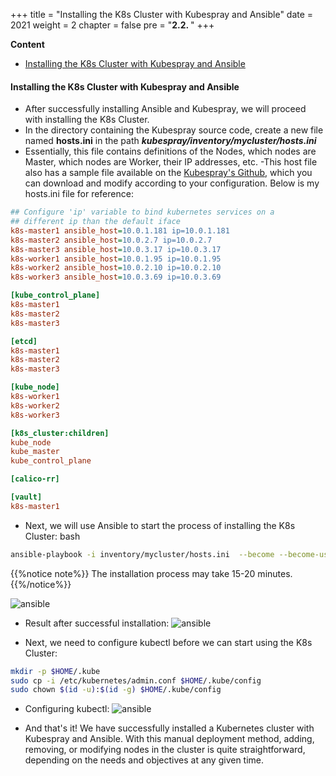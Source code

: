 +++
title = "Installing the K8s Cluster with Kubespray and Ansible"
date = 2021
weight = 2
chapter = false
pre = "<b>2.2. </b>"
+++

**Content**
- [Installing the K8s Cluster with Kubespray and Ansible](#installing-the-k8s-cluster-with-kubespray-and-ansible)


#### Installing the K8s Cluster with Kubespray and Ansible
- After successfully installing Ansible and Kubespray, we will proceed with installing the K8s Cluster.
- In the directory containing the Kubespray source code, create a new file named **hosts.ini** in the path ***kubespray/inventory/mycluster/hosts.ini***
- Essentially, this file contains definitions of the Nodes, which nodes are Master, which nodes are Worker, their IP addresses, etc.
-This host file also has a sample file available on the [Kubespray's Github](https://github.com/kubernetes-sigs/kubespray), which you can download and modify according to your configuration. Below is my hosts.ini file for reference:
```ini
## Configure 'ip' variable to bind kubernetes services on a
## different ip than the default iface
k8s-master1 ansible_host=10.0.1.181 ip=10.0.1.181
k8s-master2 ansible_host=10.0.2.7 ip=10.0.2.7
k8s-master3 ansible_host=10.0.3.17 ip=10.0.3.17
k8s-worker1 ansible_host=10.0.1.95 ip=10.0.1.95
k8s-worker2 ansible_host=10.0.2.10 ip=10.0.2.10
k8s-worker3 ansible_host=10.0.3.69 ip=10.0.3.69

[kube_control_plane]
k8s-master1
k8s-master2
k8s-master3

[etcd]
k8s-master1
k8s-master2
k8s-master3

[kube_node]
k8s-worker1
k8s-worker2
k8s-worker3

[k8s_cluster:children]
kube_node
kube_master
kube_control_plane

[calico-rr]

[vault]
k8s-master1
```
    
- Next, we will use Ansible to start the process of installing the K8s Cluster:
bash


```bash
ansible-playbook -i inventory/mycluster/hosts.ini  --become --become-user=root cluster.yml
```

{{%notice note%}}
The installation process may take 15-20 minutes.
{{%/notice%}}

![ansible](../../images/2.2-kubespray/install-spray.PNG)

- Result after successful installation:
![ansible](../../images/2.2-kubespray/install-result.PNG)

- Next, we need to configure kubectl before we can start using the K8s Cluster:

```bash
mkdir -p $HOME/.kube
sudo cp -i /etc/kubernetes/admin.conf $HOME/.kube/config
sudo chown $(id -u):$(id -g) $HOME/.kube/config
```

- Configuring kubectl:
![ansible](../../images/2.2-kubespray/kubectl.PNG)

- And that's it! We have successfully installed a Kubernetes cluster with Kubespray and Ansible. With this manual deployment method, adding, removing, or modifying nodes in the cluster is quite straightforward, depending on the needs and objectives at any given time.